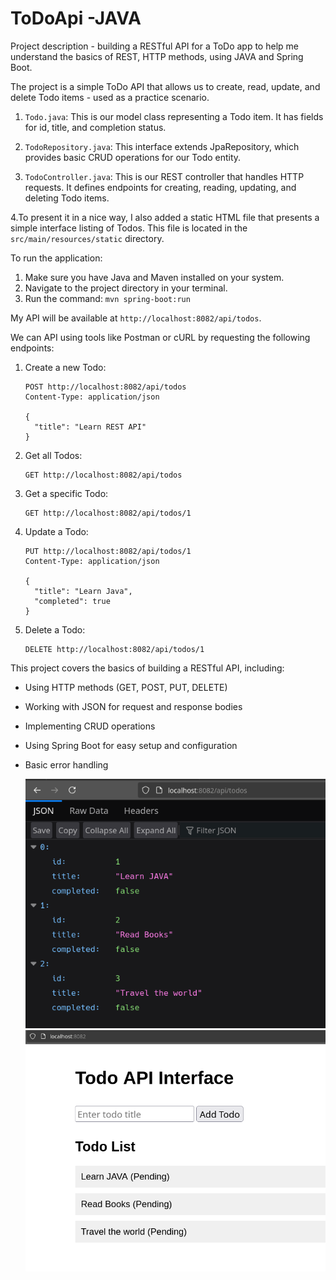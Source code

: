 
# ToDoApi -JAVA


Project description - building a RESTful API for a ToDo app 
to help me understand the basics of REST, HTTP methods, using JAVA and Spring Boot.

The project is a simple ToDo API that allows us to create, read, update, and delete Todo items - used as a practice scenario.


1. `Todo.java`: This is our model class representing a Todo item. It has fields for id, title, and completion status.

2. `TodoRepository.java`: This interface extends JpaRepository, which provides basic CRUD operations for our Todo entity.

3. `TodoController.java`: This is our REST controller that handles HTTP requests. It defines endpoints for creating, reading, updating, and deleting Todo items.

4.To present it in a nice way, I also added a static HTML file that presents a simple interface listing of Todos. This file is located in the `src/main/resources/static` directory. 

To run the application:

1. Make sure you have Java and Maven installed on your system.
2. Navigate to the project directory in your terminal.
3. Run the command: `mvn spring-boot:run`

My API will be available at `http://localhost:8082/api/todos`.

We can API using tools like Postman or cURL by requesting the following endpoints:

1. Create a new Todo:
   ```
   POST http://localhost:8082/api/todos
   Content-Type: application/json

   {
     "title": "Learn REST API"
   }
   ```

2. Get all Todos:
   ```
   GET http://localhost:8082/api/todos
   ```

3. Get a specific Todo:
   ```
   GET http://localhost:8082/api/todos/1
   ```

4. Update a Todo:
   ```
   PUT http://localhost:8082/api/todos/1
   Content-Type: application/json

   {
     "title": "Learn Java",
     "completed": true
   }
   ```

5. Delete a Todo:
   ```
   DELETE http://localhost:8082/api/todos/1
   ```

This project covers the basics of building a RESTful API, including:

- Using HTTP methods (GET, POST, PUT, DELETE)
- Working with JSON for request and response bodies
- Implementing CRUD operations
- Using Spring Boot for easy setup and configuration
- Basic error handling


   ![alt text](assets/image.png)
   ![alt text](assets/image-1.png)